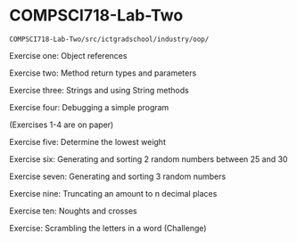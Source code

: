 # COMPSCI718-Lab-Two

``COMPSCI718-Lab-Two/src/ictgradschool/industry/oop/``

Exercise one: Object references

Exercise two: Method return types and parameters

Exercise three: Strings and using String methods

Exercise four: Debugging a simple program

(Exercises 1-4 are on paper)

Exercise five: Determine the lowest weight

Exercise six: Generating and sorting 2 random numbers between 25 and 30

Exercise seven: Generating and sorting 3 random numbers

Exercise nine: Truncating an amount to n decimal places

Exercise ten: Noughts and crosses

Exercise: Scrambling the letters in a word (Challenge)
